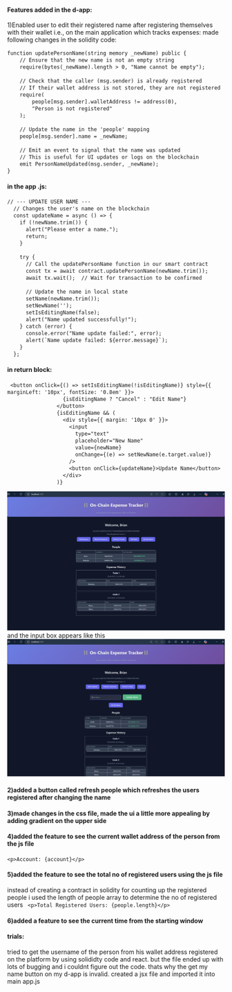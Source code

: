 #### Features added in the d-app:
1)Enabled user to edit their registered name after registering themselves with their wallet i.e., on the main application which tracks expenses:
made following changes in the solidity code:

````
function updatePersonName(string memory _newName) public {
    // Ensure that the new name is not an empty string
    require(bytes(_newName).length > 0, "Name cannot be empty");

    // Check that the caller (msg.sender) is already registered
    // If their wallet address is not stored, they are not registered
    require(
        people[msg.sender].walletAddress != address(0),
        "Person is not registered"
    );

    // Update the name in the 'people' mapping
    people[msg.sender].name = _newName;

    // Emit an event to signal that the name was updated
    // This is useful for UI updates or logs on the blockchain
    emit PersonNameUpdated(msg.sender, _newName);
}
````


#### in the app .js:
````
// --- UPDATE USER NAME ---
  // Changes the user's name on the blockchain
  const updateName = async () => {
    if (!newName.trim()) {
      alert("Please enter a name.");
      return;
    }

    try {
      // Call the updatePersonName function in our smart contract
      const tx = await contract.updatePersonName(newName.trim());
      await tx.wait();  // Wait for transaction to be confirmed

      // Update the name in local state
      setName(newName.trim());
      setNewName('');
      setIsEditingName(false);
      alert("Name updated successfully!");
    } catch (error) {
      console.error("Name update failed:", error);
      alert(`Name update failed: ${error.message}`);
    }
  };
````

#### in return block:
````
 <button onClick={() => setIsEditingName(!isEditingName)} style={{ marginLeft: '10px', fontSize: '0.8em' }}>
                  {isEditingName ? "Cancel" : "Edit Name"}
                </button>
                {isEditingName && (
                  <div style={{ margin: '10px 0' }}>
                    <input
                      type="text"
                      placeholder="New Name"
                      value={newName}
                      onChange={(e) => setNewName(e.target.value)}
                    />
                    <button onClick={updateName}>Update Name</button>
                  </div>
                )}
````
<img src="https://github.com/DeVshaurya01/On-chain-Expense-Tracker-by-Shaurya/blob/main/Screenshot%202025-04-20%20183534.png">
and the input box appears like this
<img src="https://github.com/DeVshaurya01/On-chain-Expense-Tracker-by-Shaurya/blob/main/Screenshot%202025-04-20%20183551.png">

#### 2)added a button called refresh people which refreshes the users registered after changing the name

#### 3)made changes in the css file, made the ui a little more appealing by adding gradient on the upper side

#### 4)added the feature to see the current wallet address of the person from the js file
````
<p>Account: {account}</p>
````
#### 5)added the feature to see the total no of registered users using the js file 
  instead of creating a contract in solidity for counting up the registered people i used the length of people array to determine the no of registered users
  ```` <p>Total Registered Users: {people.length}</p>````
#### 6)added a feature to see the current time from the starting window


#### trials:
tried to get the username of the person from his wallet address registered on the platform by using solididty code and react. but the file ended up with lots of bugging and i couldnt figure out the code. 
thats why the get my name button on my d-app is invalid. 
created a jsx file and imported it into main app.js

